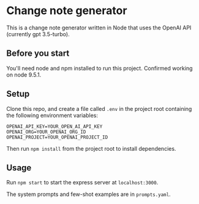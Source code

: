 # Change note generator

This is a change note generator written in Node that uses the OpenAI API (currently gpt 3.5-turbo).

## Before you start

You'll need node and npm installed to run this project. Confirmed working on node 9.5.1.

## Setup

Clone this repo, and create a file called `.env` in the project root containing the following environment variables:

```env
OPENAI_API_KEY=YOUR_OPEN_AI_API_KEY
OPENAI_ORG=YOUR_OPENAI_ORG_ID
OPENAI_PROJECT=YOUR_OPENAI_PROJECT_ID
```

Then run `npm install` from the project root to install dependencies.

## Usage

Run `npm start` to start the express server at `localhost:3000`.

The system prompts and few-shot examples are in `prompts.yaml`.
